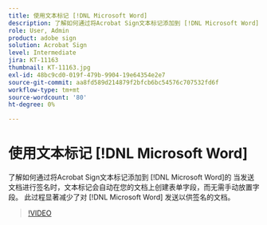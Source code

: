 ```yaml
---
title: 使用文本标记 [!DNL Microsoft Word]
description: 了解如何通过将Acrobat Sign文本标记添加到 [!DNL Microsoft Word]
role: User, Admin
product: adobe sign
solution: Acrobat Sign
level: Intermediate
jira: KT-11163
thumbnail: KT-11163.jpg
exl-id: 48bc9cd0-019f-479b-9904-19e64354e2e7
source-git-commit: aa8fd589d214879f2bfcb6bc54576c707532fd6f
workflow-type: tm+mt
source-wordcount: '80'
ht-degree: 0%

---
```


# 使用文本标记 [!DNL Microsoft Word]

了解如何通过将Acrobat Sign文本标记添加到 [!DNL Microsoft Word]的 当发送文档进行签名时，文本标记会自动在您的文档上创建表单字段，而无需手动放置字段。 此过程显著减少了对 [!DNL Microsoft Word] 发送以供签名的文档。

>[!VIDEO](https://video.tv.adobe.com/v/3409482?quality=12&learn=on&hidetitle=true)
